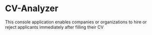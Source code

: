 # CV-Analyzer
This console application enables companies or organizations to hire or reject applicants immediately after filling their CV
